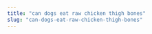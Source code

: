 ```yaml
---
title: "can dogs eat raw chicken thigh bones"
slug: "can-dogs-eat-raw-chicken-thigh-bones"
---
```


